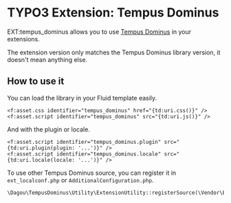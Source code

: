 # TYPO3 Extension: Tempus Dominus

EXT:tempus_dominus allows you to use [Tempus Dominus](https://getdatepicker.com/) in your extensions.

The extension version only matches the Tempus Dominus library version, it doesn't mean anything else.

## How to use it

You can load the library in your Fluid template easily.

    <f:asset.css identifier="tempus_dominus" href="{td:uri.css()}" />
    <f:asset.script identifier="tempus_dominus" src="{td:uri.js()}" />

And with the plugin or locale.

    <f:asset.script identifier="tempus_dominus.plugin" src="{td:uri.plugin(plugin: '...')}" />
    <f:asset.script identifier="tempus_dominus.locale" src="{td:uri.locale(locale: '...')}" />

To use other Tempus Dominus source, you can register it in `ext_localconf.php` or `AdditionalConfiguration.php`.

    \Dagou\TempusDominus\Utility\ExtensionUtility::registerSource(\Vendor\Extension\Source::class);